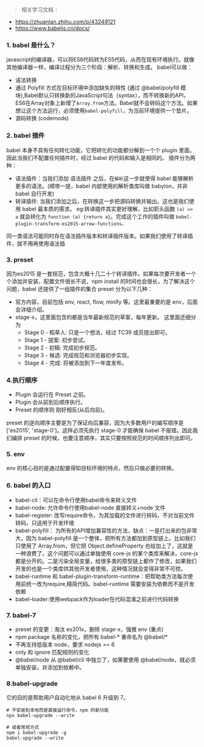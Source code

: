 > 相关学习文档：
+ https://zhuanlan.zhihu.com/p/43249121
+ https://www.babeljs.cn/docs/
### 1. babel 是什么？
javascript的编译器，可以将ES6代码转为ES5代码，从而在现有环境执行。就像其他编译器一样，编译过程分为三个阶段：解析、转换和生成。
babel可以做：
+ 语法转换
+ 通过 Polyfill 方式在目标环境中添加缺失的特性 (通过 @babel/polyfill 模块),Babel默认只转换新的JavaScript句法（syntax），而不转换新的API，ES6在Array对象上新增了`Array.from`方法。Babel就不会转码这个方法。如果想让这个方法运行，必须使用`babel-polyfill`，为当前环境提供一个垫片。
+ 源码转换 (codemods)

### 2. babel 插件
babel 本身不具有任何转化功能，它把转化的功能都分解到一个个 plugin 里面。因此当我们不配置任何插件时，经过 babel 的代码和输入是相同的。
插件分为两种：
+ 语法插件：当我们添加 语法插件 之后，在`解析`这一步就使得 babel 能够解析更多的语法。(顺带一提，babel 内部使用的解析类库叫做 babylon，并非 babel 自行开发)
+ 转译插件: 当我们添加之后，在转换这一步把源码转换并输出。这也是我们使用 babel 最本质的需求。
eg:转译插件其实更好理解，比如箭头函数 `(a) => a` 就会转化为 `function (a) {return a}`。完成这个工作的插件叫做 `babel-plugin-transform-es2015-arrow-functions。`

同一类语法可能同时存在语法插件版本和转译插件版本。如果我们使用了转译插件，就不用再使用语法插

### 3. preset
因为es2015 是一套规范，包含大概十几二十个转译插件。如果每次要开发者一个个添加并安装，配置文件很长不说，npm install 的时间也会很长，为了解决这个问题，babel 还提供了一组插件的集合
preset 分为以下几种：

+ 官方内容，目前包括 env, react, flow, minify 等。这里最重要的是 env，后面会详细介绍。
+ stage-x，这里面包含的都是当年最新规范的草案，每年更新。
这里面还细分为
  + Stage 0 - 稻草人: 只是一个想法，经过 TC39 成员提出即可。
  + Stage 1 - 提案: 初步尝试。
  + Stage 2 - 初稿: 完成初步规范。
  + Stage 3 - 候选: 完成规范和浏览器初步实现。
  + Stage 4 - 完成: 将被添加到下一年度发布。

### 4.执行顺序
+ Plugin 会运行在 Preset 之前。
+ Plugin 会从前到后顺序执行。
+ Preset 的顺序则 刚好相反(从后向前)。

preset 的逆向顺序主要是为了保证向后兼容，因为大多数用户的编写顺序是 ['es2015', 'stage-0']。这样必须先执行 stage-0 才能确保 babel 不报错。因此我们编排 preset 的时候，也要注意顺序，其实只要按照规范的时间顺序列出即可。

### 5. env
env 的核心目的是通过配置得知目标环境的特点，然后只做必要的转换。

### 6. babel 的入口
+ babel-cli：可以在命令行使用babel命令来转义文件
+ babel-node: 允许命令行使用babel-node 直接转义+node 文件
+ babel-register: 改写require命令，为其加载的文件进行转码，不对当前文件转码，只适用于开发环境
+ babel-polyfill： 为所有的API增加兼容性的方法，缺点：一是打出来的包非常大，因为 babel-polyfill 是一个整体，把所有方法都加到原型链上。比如我们只使用了 Array.from，但它把 Object.defineProperty 也给加上了，这就是一种浪费了。这个问题可以通过单独使用 core-js 的某个类库来解决，core-js 都是分开的。二是污染全局变量，给很多类的原型链上都作了修改，如果我们开发的也是一个类库供其他开发者使用，这种情况就会变得非常不可控。
+ babel-runtime 和 babel-plugin-transform-runtime：把帮助类方法每次使用前统一改为require,精简代码。babel-runtime 需要安装为依赖而不是开发依赖
+ babel-loader:使用webpack作为loader在代码混淆之前进行代码转换

### 7. babel-7
+ preset 的变更：淘汰 es201x，删除 stage-x，强推 env (重点)
+ npm package 名称的变化，把所有 babel-* 重命名为 @babel/*
+ 不再支持低版本 node，要求 nodejs >= 6 
+ only 和 ignore 匹配规则的变化
+ @babel/node 从 @babel/cli 中独立了，如果要使用 @babel/node，就必须单独安装，并添加到依赖中。

### 8.babel-upgrade
它的目的是帮助用户自动化地从 babel 6 升级到 7。
```
# 不安装到本地而是直接运行命令，npm 的新功能
npx babel-upgrade --write

# 或者常规方式
npm i babel-upgrade -g
babel-upgrade --write
```

